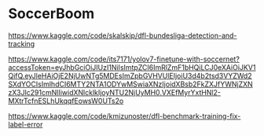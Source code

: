 # SoccerBoom

https://www.kaggle.com/code/skalskip/dfl-bundesliga-detection-and-tracking

https://www.kaggle.com/code/its7171/yolov7-finetune-with-soccernet?accessToken=eyJhbGciOiJIUzI1NiIsImtpZCI6ImRlZmF1bHQiLCJ0eXAiOiJKV1QifQ.eyJleHAiOjE2NjUwNTg5MDEsImZpbGVHVUlEIjoiU3d4b2tsd3VYZWd2SXdYOCIsImlhdCI6MTY2NTA1ODYwMSwiaXNzIjoidXBsb2FkZXJfYWNjZXNzX3Jlc291cmNlIiwidXNlcklkIjoyNTU2NjUyMH0.VXEfMyrYxtHNl2-MXtrTcfnESLhUkqqfEowsW0UTs2o

https://www.kaggle.com/code/kmizunoster/dfl-benchmark-training-fix-label-error
